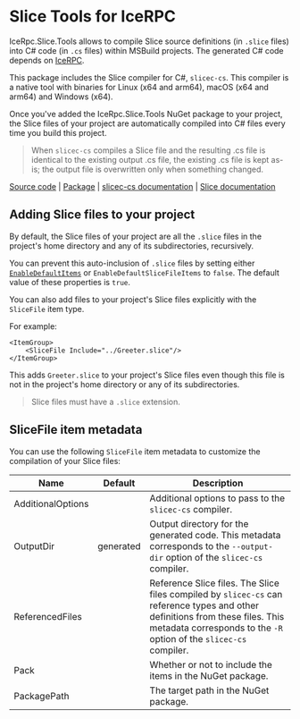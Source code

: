 # Slice Tools for IceRPC

IceRpc.Slice.Tools allows to compile Slice source definitions (in `.slice` files) into C# code (in `.cs` files)
within MSBuild projects. The generated C# code depends on [IceRPC][icerpc].

This package includes the Slice compiler for C#, `slicec-cs`. This compiler is a native tool with binaries for
Linux (x64 and arm64), macOS (x64 and arm64) and Windows (x64).

Once you've added the IceRpc.Slice.Tools NuGet package to your project, the Slice files of your project are
automatically compiled into C# files every time you build this project.

> When `slicec-cs` compiles a Slice file and the resulting .cs file is identical to the existing output .cs file,
> the existing .cs file is kept as-is; the output file is overwritten only when something changed.

[Source code][source] | [Package][package] | [slicec-cs documentation][slicec-cs] | [Slice documentation][slice]

## Adding Slice files to your project

By default, the Slice files of your project are all the `.slice` files in the project's home directory and any of
its subdirectories, recursively.

You can prevent this auto-inclusion of `.slice` files by setting either [`EnableDefaultItems`][default_items] or
`EnableDefaultSliceFileItems` to `false`. The default value of these properties is `true`.

You can also add files to your project's Slice files explicitly with the `SliceFile` item type.

For example:
```
<ItemGroup>
    <SliceFile Include="../Greeter.slice"/>
</ItemGroup>
```

This adds `Greeter.slice` to your project's Slice files even though this file is not in the project's home
directory or any of its subdirectories.

> Slice files must have a `.slice` extension.

## SliceFile item metadata

You can use the following `SliceFile` item metadata to customize the compilation of your Slice files:

| Name              | Default   | Description                                                                                                                                                                                          |
|-------------------|-----------|------------------------------------------------------------------------------------------------------------------------------------------------------------------------------------------------------|
| AdditionalOptions |           | Additional options to pass to the `slicec-cs` compiler.                                                                                                                                              |
| OutputDir         | generated | Output directory for the generated code. This metadata corresponds to the `--output-dir` option of the `slicec-cs` compiler.                                                                         |
| ReferencedFiles   |           | Reference Slice files. The Slice files compiled by `slicec-cs` can reference types and other definitions from these files. This metadata corresponds to the `-R` option of the `slicec-cs` compiler. |
| Pack              |           | Whether or not to include the items in the NuGet package.                                                                                                                                            |
| PackagePath       |           | The target path in the NuGet package.                                                                                                                                                                |

[default_items]: https://learn.microsoft.com/en-us/dotnet/core/project-sdk/msbuild-props#enabledefaultitems
[icerpc]: https://www.nuget.org/packages/IceRpc
[package]: https://www.nuget.org/packages/IceRpc.Slice.Tools
[slice]: https://docs.testing.zeroc.com/docs/slice
[slicec-cs]: TODO
[source]: https://github.com/icerpc/icerpc-csharp/tree/main/src/tools.IceRpc.Slice.Tools
